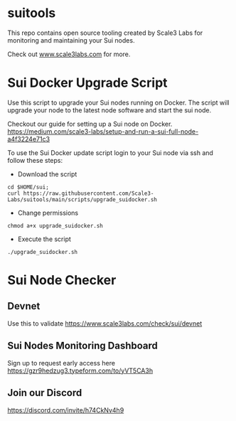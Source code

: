 # suitools

This repo contains open source tooling created by Scale3 Labs for monitoring and maintaining your Sui nodes. 

Check out www.scale3labs.com for more. 

# Sui Docker Upgrade Script

Use this script to upgrade your Sui nodes running on Docker. The script will upgrade your node to the latest node software and start the sui node.

Checkout our guide for setting up a Sui node on Docker. https://medium.com/scale3-labs/setup-and-run-a-sui-full-node-a4f3224e71c3

To use the Sui Docker update script login to your Sui node via ssh and follow these steps:

- Download the script

```script
cd $HOME/sui;
curl https://raw.githubusercontent.com/Scale3-Labs/suitools/main/scripts/upgrade_suidocker.sh 
```

- Change permissions
```
chmod a+x upgrade_suidocker.sh
```
- Execute the script
```
./upgrade_suidocker.sh
```

# Sui Node Checker
## Devnet 
Use this to validate
https://www.scale3labs.com/check/sui/devnet

## Sui Nodes Monitoring Dashboard
Sign up to request early access here https://gzr9hedzug3.typeform.com/to/yVT5CA3h

## Join our Discord 
https://discord.com/invite/h74CkNv4h9
